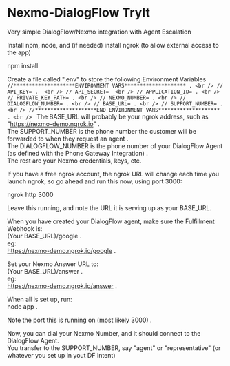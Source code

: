# Nexmo-DialogFlow TryIt 
Very simple DialogFlow/Nexmo integration with Agent Escalation

Install npm, node, and (if needed) install ngrok (to allow external access to the app)

npm install

Create a file called ".env" to store the following Environment Variables<br />
`//********************ENVIRONMENT VARS******************** . <br />
// API_KEY= .  <br />
// API_SECRET=  <br />
// APPLICATION_ID= . <br />
// PRIVATE_KEY_PATH= . <br />
// NEXMO_NUMBER= . <br />
// DIALOGFLOW_NUMBER= . <br />
// BASE_URL= . <br />
// SUPPORT_NUMBER= . <br />
//********************END ENVIRONMENT VARS******************** . <br />
`
The BASE_URL will probably be your ngrok address, such as "https://nexmo-demo.ngrok.io" . <br />
The SUPPORT_NUMBER is the phone number the customer will be forwarded to when they request an agent . <br />
The DIALOGFLOW_NUMBER is the phone number of your DialogFlow Agent (as defined with the Phone Gateway Integration) . <br />
The rest are your Nexmo credentials, keys, etc.  <br />
 
If you have a free ngrok account, the ngrok URL will change each time you launch ngrok, so go ahead
and run this now, using port 3000:

  ngrok http 3000

Leave this running, and note the URL it is serving up as your BASE_URL.

When you have created your DialogFlow agent, make sure the Fulfillment Webhook is:  <br />
(Your BASE_URL)/google . <br />
eg:  <br />
 https://nexmo-demo.ngrok.io/google . <br />

Set your Nexmo Answer URL to:  <br />
(Your BASE_URL)/answer . <br />
eg:  <br />
 https://nexmo-demo.ngrok.io/answer . <br />

When all is set up, run:  <br />
node app . <br />

Note the port this is running on (most likely 3000) . <br />

Now, you can dial your Nexmo Number, and it should connect to the DialogFlow Agent.  <br />
You transfer to the SUPPORT_NUMBER, say "agent" or "representative" (or whatever you set up in yout DF Intent)
 
